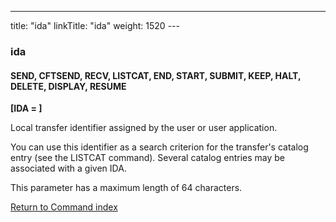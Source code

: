 ---
title: "ida"
linkTitle: "ida"
weight: 1520
--- <span id="ida"></span>

### ida

#### SEND, CFTSEND, RECV, LISTCAT, END, START, SUBMIT, KEEP, HALT, DELETE, DISPLAY, RESUME

****[IDA = ]****

Local transfer identifier assigned by the user or user application.

You can use this identifier as a search criterion for the transfer's catalog entry (see the LISTCAT command). Several catalog entries
may be associated with a given IDA.

This parameter has a maximum length of 64 characters.

[Return to Command index](../../)

